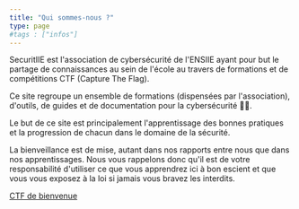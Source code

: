 ```yaml
---
title: "Qui sommes-nous ?"
type: page
#tags : ["infos"]
---
```



<!--- Hello my projects are

1. [Tatooine](/projects/tatooine/)
2. [Hydra](/projects/hydra/)
3. [Bludhaven](/projects/bludhaven/)
--->

SecuritIIE est l'association de cybersécurité de l'ENSIIE ayant pour but le partage de connaissances au sein de l'école au travers de formations et de compétitions CTF (Capture The Flag).

Ce site regroupe un ensemble de formations (dispensées par l'association), d'outils, de guides et de documentation pour la cybersécurité 🦸‍♂️.

Le but de ce site est principalement l'apprentissage des bonnes pratiques et la progression de chacun dans le domaine de la sécurité.

La bienveillance est de mise, autant dans nos rapports entre nous que dans nos apprentissages. Nous vous rappelons donc qu'il est de votre responsabilité d'utiliser ce que vous apprendrez ici à bon escient et que vous vous exposez à la loi si jamais vous bravez les interdits.

[CTF de bienvenue](https://jeromino.iiens.net/index.php)
